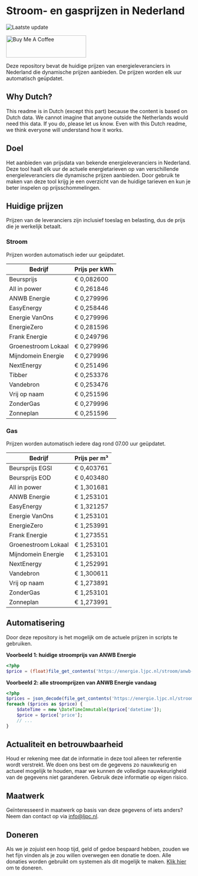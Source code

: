 # Stroom- en gasprijzen in Nederland

![Laatste update](https://img.shields.io/badge/laatste%20update-2024--10--25%2003%3A00%20CET-brightgreen)

<a href="https://www.buymeacoffee.com/Lars-" target="_blank"><img src="https://cdn.buymeacoffee.com/buttons/v2/default-orange.png" alt="Buy Me A Coffee" height="60" style="height: 60px !important;width: 217px !important;" ></a>

Deze repository bevat de huidige prijzen van energieleveranciers in Nederland die dynamische prijzen aanbieden. De prijzen worden elk uur automatisch geüpdatet.

## Why Dutch?

This readme is in Dutch (except this part) because the content is based on Dutch data. We cannot imagine that anyone outside the Netherlands would need this data. If you do, please let us know. Even with this Dutch readme, we think
everyone will understand how it works.

## Doel

Het aanbieden van prijsdata van bekende energieleveranciers in Nederland. Deze tool haalt elk uur de actuele energietarieven op van verschillende energieleveranciers die dynamische prijzen aanbieden. Door gebruik te maken van deze tool
krijg je een overzicht van de huidige tarieven en kun je beter inspelen op prijsschommelingen.

## Huidige prijzen

Prijzen van de leveranciers zijn inclusief toeslag en belasting, dus de prijs die je werkelijk betaalt.

### Stroom

Prijzen worden automatisch ieder uur geüpdatet.

 Bedrijf | Prijs per kWh 
---------|---------------
Beursprijs | € 0,082600
All in power | € 0,261846
ANWB Energie | € 0,279996
EasyEnergy | € 0,258446
Energie VanOns | € 0,279996
EnergieZero | € 0,281596
Frank Energie | € 0,249796
Groenestroom Lokaal | € 0,279996
Mijndomein Energie | € 0,279996
NextEnergy | € 0,251496
Tibber | € 0,253376
Vandebron | € 0,253476
Vrij op naam | € 0,251596
ZonderGas | € 0,279996
Zonneplan | € 0,251596


### Gas

Prijzen worden automatisch iedere dag rond 07.00 uur geüpdatet.

 Bedrijf | Prijs per m³ 
---------|--------------
Beursprijs EGSI | € 0,403761
Beursprijs EOD | € 0,403480
All in power | € 1,301681
ANWB Energie | € 1,253101
EasyEnergy | € 1,321257
Energie VanOns | € 1,253101
EnergieZero | € 1,253991
Frank Energie | € 1,273551
Groenestroom Lokaal | € 1,253101
Mijndomein Energie | € 1,253101
NextEnergy | € 1,252991
Vandebron | € 1,300611
Vrij op naam | € 1,273891
ZonderGas | € 1,253101
Zonneplan | € 1,273991


## Automatisering

Door deze repository is het mogelijk om de actuele prijzen in scripts te gebruiken.

**Voorbeeld 1: huidige stroomprijs van ANWB Energie**

```php
<?php
$price = (float)file_get_contents('https://energie.ljpc.nl/stroom/anwb-energie-nu.txt');

```

**Voorbeeld 2: alle stroomprijzen van ANWB Energie vandaag**

```php
<?php
$prices = json_decode(file_get_contents('https://energie.ljpc.nl/stroom/all-in-power-vandaag.json'),true);
foreach ($prices as $price) {
    $dateTime = new \DateTimeImmutable($price['datetime']);
    $price = $price['price'];
    // ...
}
```

## Actualiteit en betrouwbaarheid

Houd er rekening mee dat de informatie in deze tool alleen ter referentie wordt verstrekt. We doen ons best om de gegevens zo nauwkeurig en actueel mogelijk te houden, maar we kunnen de volledige nauwkeurigheid van de gegevens niet
garanderen. Gebruik deze informatie op eigen risico.

## Maatwerk

Geïnteresseerd in maatwerk op basis van deze gegevens of iets anders? Neem dan contact op
via [info@ljpc.nl](mailto:info@ljpc.nl?subject=Energie%20prijzen).

## Doneren

Als we je zojuist een hoop tijd, geld of gedoe bespaard hebben, zouden we het fijn vinden als je zou willen overwegen een
donatie te doen. Alle donaties worden gebruikt om systemen als dit mogelijk te
maken. [Klik hier](https://www.buymeacoffee.com/Lars-) om te doneren.
